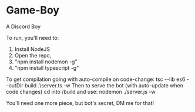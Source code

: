 # Game-Boy
A Discord Boy

To run, you'll need to:

1) Install NodeJS
2) Open the repo, 
3) "npm install nodemon -g"
4) "npm install typescript -g"

To get compilation going with auto-compile on code-change: tsc --lib es6 --outDir build .\server.ts -w
Then to serve the bot (with auto-update when code changes) cd into /build and use: nodemon ./server.js -w

You'll need one more piece, but bot's secret, DM me for that!
